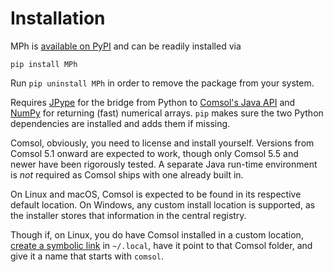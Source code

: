 ﻿# Installation

MPh is [available on PyPI][pypi] and can be readily installed via
```none
pip install MPh
```
Run `pip uninstall MPh` in order to remove the package from your system.

Requires [JPype][jpype] for the bridge from Python to [Comsol's
Java API][japi] and [NumPy][numpy] for returning (fast) numerical arrays.
`pip` makes sure the two Python dependencies are installed and adds them
if missing.

Comsol, obviously, you need to license and install yourself. Versions
from Comsol 5.1 onward are expected to work, though only Comsol 5.5 and
newer have been rigorously tested. A separate Java run-time environment
is *not* required as Comsol ships with one already built in.

On Linux and macOS, Comsol is expected to be found in its respective
default location. On Windows, any custom install location is supported,
as the installer stores that information in the central registry.

Though if, on Linux, you do have Comsol installed in a custom location,
[create a symbolic link][symlink] in `~/.local`, have it point to that
Comsol folder, and give it a name that starts with `comsol`.

[pypi]:    https://pypi.python.org/pypi/mph
[jpype]:   https://jpype.readthedocs.io
[japi]:    https://comsol.com/documentation/COMSOL_ProgrammingReferenceManual.pdf
[numpy]:   https://numpy.org
[symlink]: https://www.howtogeek.com/287014
